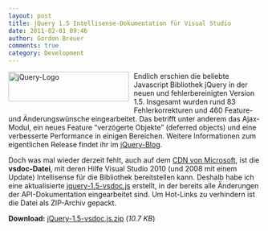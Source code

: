```yaml
---
layout: post
title: jQuery 1.5 Intellisense-Dokumentation für Visual Studio
date: 2011-02-01 09:46
author: Gordon Breuer
comments: true
category: Development
---
```

<p><a href="http://jquery.com/"><img style="background-image: none; margin: 0px 10px 10px 0px; padding-left: 0px; padding-right: 0px; display: inline; float: left; padding-top: 0px; border: 0px;" title="jQuery-Logo" src="http://anheledirwp.blob.core.windows.net/wordpress/2011/02/jQuery-Logo.png" border="0" alt="jQuery-Logo" width="240" height="59" align="left" /></a>Endlich erschien die beliebte Javascript Bibliothek jQuery in der neuen und fehlerbereinigten Version 1.5. Insgesamt wurden rund 83 Fehlerkorrekturen und 460 Feature- und &Auml;nderungsw&uuml;nsche eingearbeitet. Das betrifft unter anderem das Ajax-Modul, ein neues Feature &ldquo;verz&ouml;gerte Objekte&rdquo; (deferred objects) und eine verbesserte Performance in einigen Bereichen. Weitere Informationen zum eigentlichen Release findet ihr im <a href="http://blog.jquery.com/2011/01/31/jquery-15-released/">jQuery-Blog</a>.</p>
<p>Doch was mal wieder derzeit fehlt, auch auf dem <a href="http://www.asp.net/ajaxlibrary/cdn.ashx#jQuery_Releases_on_the_CDN_0">CDN von Microsoft</a>, ist die <strong>vsdoc-Datei</strong>, mit deren Hilfe Visual Studio 2010 (und 2008 mit einem Update) Intellisense f&uuml;r die Bibliothek bereitstellen kann. Deshalb habe ich eine aktualisierte <a title="jQuery 1.5 Visual Studio Documentation for Intellisense" href="http://static.gordon-breuer.de/files/js/jquery-1.5-vsdoc.js.zip">jquery-1.5-vsdoc.js</a> erstellt, in der bereits alle &Auml;nderungen der API-Dokumentation eingearbeitet sind. Um Hot-Links zu verhindern ist die Datei als ZIP-Archiv gepackt.</p>
<p><strong>Download:</strong> <a title="jQuery 1.5 Visual Studio Documentation for Intellisense" href="http://static.gordon-breuer.de/files/js/jquery-1.5-vsdoc.js.zip">jQuery-1.5-vsdoc.js.zip</a> (<em>10.7 KB</em>)</p>